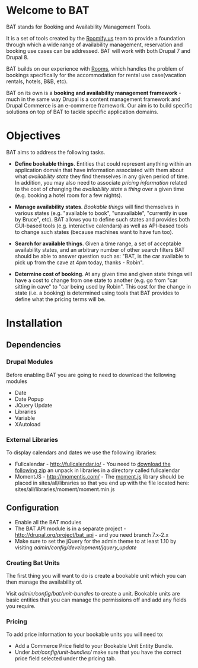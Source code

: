 # Welcome to BAT

BAT stands for Booking and Availability Management Tools.

It is a set of tools created by the [Roomify.us](https://roomify.us) team to provide a foundation through which a wide range of availability management, reservation and booking use cases can be addressed. BAT will work with both Drupal 7 and Drupal 8.

BAT builds on our experience with [Rooms](http://drupal.org/project/rooms), which handles the problem of bookings specifically for the accommodation for rental use case(vacation rentals, hotels, B&B, etc).

BAT on its own is a **booking and availability management framework** - much in the same way Drupal is a content management framework and Drupal Commerce is an e-commerce framework. Our aim is to build specific solutions on top of BAT to tackle specific application domains.


# Objectives

BAT aims to address the following tasks.

- **Define bookable things**. Entities that could represent anything within an application domain that have information associated with them about what *availability state* they find themselves in any given period of time. In addition, you may also need to associate *pricing information* related to the cost of changing the *availability state* a *thing* over a given time (e.g. booking a hotel room for a few nights).

- **Manage availability states**. *Bookable things* will find themselves in various states (e.g. "available to book", "unavailable", "currently in use by Bruce", etc). BAT allows you to define such states and provides both GUI-based tools (e.g. interactive calendars) as well as API-based tools to change such states (because machines want to have fun too).

- **Search for available things**.  Given a time range, a set of acceptable availability states, and an arbitrary number of other search filters BAT should be able to answer question such as: "BAT, is the car available to pick up from the cave at 4pm today, thanks - Robin".

- **Determine cost of booking**. At any given time and given state things will have a cost to change from one state to another (e.g. go from "car sitting in cave" to "car being used by Robin". This cost for the change in state (i.e. a booking) is determined using tools that BAT provides to define what the pricing terms will be.


# Installation

## Dependencies

### Drupal Modules

Before enabling BAT you are going to need to download the following modules
- Date
- Date Popup
- JQuery Update
- Libraries
- Variable
- XAutoload

### External Libraries

To display calendars and dates we use the following libraries:

- Fullcalendar - http://fullcalendar.io/ - You need to [download the following zip](https://github.com/arshaw/fullcalendar/releases/download/v2.5.0/fullcalendar-2.5.0.zip) an unpack in libraries in a directory called fullcalendar
- MomentJS - http://momentjs.com/ - The [moment.js](http://momentjs.com/downloads/moment.min.js) library should be placed in sites/all/libraries so that you end up with the file located here: sites/all/libraries/moment/moment.min.js

## Configuration
 - Enable all the BAT modules
 - The BAT API module is in a separate project - http://drupal.org/project/bat_api - and you need branch 7.x-2.x
 - Make sure to set the jQuery for the admin theme to at least 1.10 by visiting *admin/config/development/jquery_update*

### Creating Bat Units
The first thing you will want to do is create a bookable unit which you can then manage the availability of.

Visit *admin/config/bat/unit-bundles* to create a unit. Bookable units are basic entities that you can manage the permissions off and add any fields you require.

### Pricing
To add price information to your bookable units you will need to:
- Add a Commerce Price field to your Bookable Unit Entity Bundle.
- Under *bat/config/unit-bundles/<yourunitbundle>* make sure that you have the correct price field selected under the pricing tab.
